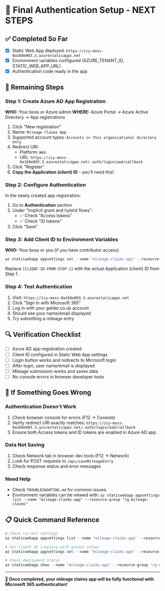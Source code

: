 # 🎯 Final Authentication Setup - NEXT STEPS

## ✅ Completed So Far

- [x] Static Web App deployed: `https://icy-moss-0a168e003.3.azurestaticapps.net`
- [x] Environment variables configured (AZURE_TENANT_ID, STATIC_WEB_APP_URL)
- [x] Authentication code ready in the app

## 🔧 Remaining Steps

### Step 1: Create Azure AD App Registration

**WHO:** Your boss or Azure admin
**WHERE:** Azure Portal → Azure Active Directory → App registrations

1. Click "New registration"
2. Name: `Mileage Claims App`
3. Supported account types: `Accounts in this organizational directory only`
4. Redirect URI:
   - Platform: `Web`
   - URL: `https://icy-moss-0a168e003.3.azurestaticapps.net/.auth/login/aad/callback`
5. Click "Register"
6. **Copy the Application (client) ID** - you'll need this!

### Step 2: Configure Authentication

In the newly created app registration:

1. Go to **Authentication** section
2. Under "Implicit grant and hybrid flows":
   - ✅ Check "Access tokens"
   - ✅ Check "ID tokens"
3. Click "Save"

### Step 3: Add Client ID to Environment Variables

**WHO:** Your boss or you (if you have contributor access)

```powershell
az staticwebapp appsettings set --name "mileage-claims-app" --resource-group "rg-mileage-claims" --setting-names AZURE_CLIENT_ID="27566b14-1439-4b8c-905c-6712687f1617"
```

Replace `[CLIENT-ID-FROM-STEP-1]` with the actual Application (client) ID from Step 1.

### Step 4: Test Authentication

1. Visit: `https://icy-moss-0a168e003.3.azurestaticapps.net`
2. Click "Sign In with Microsoft 365"
3. Log in with your gelder.co.uk account
4. Should see your name/email displayed
5. Try submitting a mileage entry

## 🔍 Verification Checklist

- [ ] Azure AD app registration created
- [ ] Client ID configured in Static Web App settings
- [ ] Login button works and redirects to Microsoft login
- [ ] After login, user name/email is displayed
- [ ] Mileage submission works and saves data
- [ ] No console errors in browser developer tools

## 🚨 If Something Goes Wrong

### Authentication Doesn't Work

1. Check browser console for errors (F12 → Console)
2. Verify redirect URI exactly matches: `https://icy-moss-0a168e003.3.azurestaticapps.net/.auth/login/aad/callback`
3. Ensure both Access tokens and ID tokens are enabled in Azure AD app

### Data Not Saving

1. Check Network tab in browser dev tools (F12 → Network)
2. Look for POST requests to `/api/saveMileageEntry`
3. Check response status and error messages

### Need Help

- Check `TROUBLESHOOTING.md` for common issues
- Environment variables can be viewed with: `az staticwebapp appsettings list --name "mileage-claims-app" --resource-group "rg-mileage-claims"`

## 📋 Quick Command Reference

```powershell
# Check current settings
az staticwebapp appsettings list --name "mileage-claims-app" --resource-group "rg-mileage-claims"

# Set client ID (replace with actual value)
az staticwebapp appsettings set --name "mileage-claims-app" --resource-group "rg-mileage-claims" --setting-names AZURE_CLIENT_ID="your-client-id-here"

# Check deployment status
az staticwebapp show --name "mileage-claims-app" --resource-group "rg-mileage-claims" --query "defaultHostname"
```

---

**🎉 Once completed, your mileage claims app will be fully functional with Microsoft 365 authentication!**
